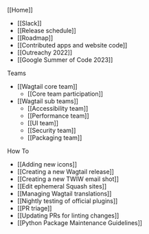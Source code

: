 [[Home]]

- [[Slack]]
- [[Release schedule]]
- [[Roadmap]]
- [[Contributed apps and website code]]
- [[Outreachy 2022]]
- [[Google Summer of Code 2023]]

Teams

- [[Wagtail core team]]
  - [[Core team participation]]
- [[Wagtail sub teams]]
  - [[Accessibility team]]
  - [[Performance team]]
  - [[UI team]]
  - [[Security team]]
  - [[Packaging team]]

How To

- [[Adding new icons]]
- [[Creating a new Wagtail release]]
- [[Creating a new TWIW email shot]]
- [[Edit ephemeral Squash sites]]
- [[Managing Wagtail translations]]
- [[Nightly testing of official plugins]]
- [[PR triage]]
- [[Updating PRs for linting changes]]
- [[Python Package Maintenance Guidelines]]